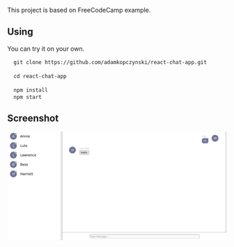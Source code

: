 This project is based on FreeCodeCamp example.

## Using

  You can try it on your own.

  ```shell
    git clone https://github.com/adamkopczynski/react-chat-app.git

    cd react-chat-app

    npm install
    npm start
  ```
  
## Screenshot

  ![App screen](src/images/screen.png)
